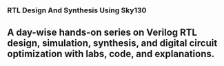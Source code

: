### RTL Design And Synthesis Using Sky130
A day-wise hands-on series on Verilog RTL design, simulation, synthesis, and digital circuit optimization with labs, code, and explanations.
---

